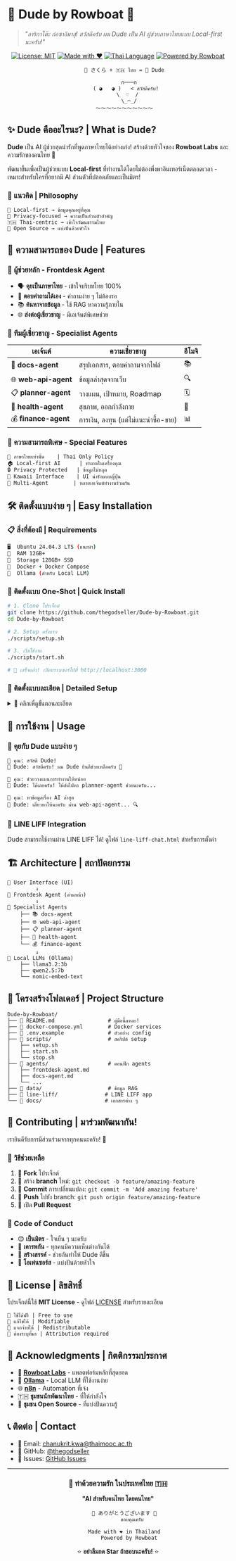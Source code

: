 # 🌸 Dude by Rowboat 🤖

> *"อาริกาโต๊ะ ก่อซาอิมาสุ! สวัสดีครับ ผม Dude เป็น AI ผู้ช่วยภาษาไทยแบบ Local-first นะครับ!"* 

<div align="center">

[![License: MIT](https://img.shields.io/badge/License-MIT-pink.svg?style=for-the-badge)](https://opensource.org/licenses/MIT)
[![Made with ❤️](https://img.shields.io/badge/Made%20with-❤️-red.svg?style=for-the-badge)](https://github.com/thegodseller/Dude-by-Rowboat)
[![Thai Language](https://img.shields.io/badge/Language-ภาษาไทย-blue.svg?style=for-the-badge)](https://th.wikipedia.org/wiki/ภาษาไทย)
[![Powered by Rowboat](https://img.shields.io/badge/Powered%20by-Rowboat-purple.svg?style=for-the-badge)](https://github.com/rowboatlabs/rowboat)

```
    🌸 さくら + 🇹🇭 ไทย = 🤖 Dude
    
       ∩───∩
     ( ◕   ◕ )   < สวัสดีครับ!
      \  ♡  /
       \_⌒_/
    ～～～～～～～～～～～
```

</div>

## ✨ Dude คืออะไรนะ? | What is Dude?

**Dude** เป็น AI ผู้ช่วยสุดน่ารักที่พูดภาษาไทยได้อย่างเก่ง! สร้างด้วยหัวใจของ **Rowboat Labs** และความรักของคนไทย 🥰

พัฒนาขึ้นเพื่อเป็นผู้ช่วยแบบ **Local-first** ที่ทำงานได้โดยไม่ต้องพึ่งพาอินเทอร์เน็ตตลอดเวลา - เหมาะสำหรับใครที่อยากมี AI ส่วนตัวที่ปลอดภัยและเป็นมิตร!

### 🎋 แนวคิด | Philosophy

```
🌸 Local-first → ข้อมูลคุณอยู่ที่คุณ
🎌 Privacy-focused → ความเป็นส่วนตัวสำคัญ  
🇹🇭 Thai-centric → เข้าใจวัฒนธรรมไทย
💝 Open Source → แบ่งปันด้วยหัวใจ
```

## 🚀 ความสามารถของ Dude | Features

### 🏮 **ผู้ช่วยหลัก** - **Frontdesk Agent**
- 🗣️ **คุยเป็นภาษาไทย** - เข้าใจบริบทไทย 100%
- 🧠 **ตอบคำถามได้เอง** - คำถามง่าย ๆ ไม่ต้องรอ
- 📚 **ค้นหาจากข้อมูล** - ใช้ RAG หาความรู้ภายใน
- 🌐 **ส่งต่อผู้เชี่ยวชาญ** - มีเอเจ้นต์พิเศษช่วย

### 🎎 **ทีมผู้เชี่ยวชาญ** - **Specialist Agents**

| เอเจ้นต์ | ความเชี่ยวชาญ | อีโมจิ |
|---------|-------------|--------|
| 📖 **docs-agent** | สรุปเอกสาร, ตอบคำถามจากไฟล์ | 📚 |
| 🌐 **web-api-agent** | ข้อมูลล่าสุดจากเว็บ | 🔍 |
| 📋 **planner-agent** | วางแผน, เป้าหมาย, Roadmap | 🗓️ |
| 💪 **health-agent** | สุขภาพ, ออกกำลังกาย | 🏃 |
| 💰 **finance-agent** | การเงิน, ลงทุน (แต่ไม่แนะนำซื้อ-ขาย) | 📊 |

### 🏺 **ความสามารถพิเศษ** - **Special Features**

```markdown
🎌 ภาษาไทยเท่านั้น    | Thai Only Policy
🏠 Local-first AI      | ทำงานในเครื่องคุณ
🔒 Privacy Protected   | ข้อมูลไม่หลุด
🌸 Kawaii Interface    | UI น่ารักแบบญี่ปุ่น
🤝 Multi-Agent        | หลายเอเจ้นต์ทำงานร่วมกัน
```

## 🛠️ ติดตั้งแบบง่าย ๆ | Easy Installation

### 📋 **สิ่งที่ต้องมี** | Requirements

```bash
🖥️  Ubuntu 24.04.3 LTS (แนะนำ)
🧠  RAM 12GB+ 
💾  Storage 128GB+ SSD
🔧  Docker + Docker Compose
🤖  Ollama (สำหรับ Local LLM)
```

### 🎯 **ติดตั้งแบบ One-Shot** | Quick Install

```bash
# 1. Clone โปรเจ็กต์
git clone https://github.com/thegodseller/Dude-by-Rowboat.git
cd Dude-by-Rowboat

# 2. Setup ครั้งแรก
./scripts/setup.sh

# 3. เริ่มใช้งาน
./scripts/start.sh

# 🎉 เสร็จแล้ว! เปิดบราวเซอร์ไปที่ http://localhost:3000
```

### 🔧 **ติดตั้งแบบละเอียด** | Detailed Setup

<details>
<summary>📖 คลิกเพื่ดูขั้นตอนละเอียด</summary>

```bash
# ติดตั้ง Dependencies
sudo apt update && sudo apt install -y docker.io docker-compose-plugin

# ดาวน์โหลด Ollama Models
ollama pull llama3.2:3b
ollama pull qwen2.5:7b
ollama pull nomic-embed-text

# Config Environment
cp .env.example .env
# แก้ไข .env ตามต้องการ

# เริ่ม Services
docker compose up -d

# ตรวจสอบสถานะ
docker compose ps
```

</details>

## 🎨 การใช้งาน | Usage

### 💬 **คุยกับ Dude แบบง่าย ๆ**

```
👤 คุณ: สวัสดี Dude!
🤖 Dude: สวัสดีครับ! ผม Dude ยินดีช่วยเหลือครับ 🌸

👤 คุณ: ช่วยวางแผนการทำงานให้หน่อย
🤖 Dude: ได้เลยครับ! ให้ส่งไปหา planner-agent ช่วยนะครับ...

👤 คุณ: หาข้อมูลเรื่อง AI ล่าสุด
🤖 Dude: เดี๋ยวหาให้นะครับ ผ่าน web-api-agent... 🔍
```

### 🎌 **LINE LIFF Integration**

Dude สามารถใช้งานผ่าน LINE LIFF ได้! ดูไฟล์ `line-liff-chat.html` สำหรับการตั้งค่า

## 🏗️ Architecture | สถาปัตยกรรม

```
🌸 User Interface (UI)
         ↓
🎋 Frontdesk Agent (ด่านหน้า)
         ↓
🎎 Specialist Agents
    ├── 📚 docs-agent
    ├── 🌐 web-api-agent  
    ├── 📋 planner-agent
    ├── 💪 health-agent
    └── 💰 finance-agent
         ↓
🏮 Local LLMs (Ollama)
    ├── llama3.2:3b
    ├── qwen2.5:7b
    └── nomic-embed-text
```

## 📁 โครงสร้างโฟลเดอร์ | Project Structure

```
Dude-by-Rowboat/
├── 🌸 README.md                 # คู่มือนี้แหละ!
├── 🎋 docker-compose.yml        # Docker services
├── 🎌 .env.example              # ตัวอย่าง config
├── 📂 scripts/                  # สคริปต์ setup
│   ├── setup.sh
│   ├── start.sh
│   └── stop.sh  
├── 📂 agents/                   # คอนฟิก agents
│   ├── frontdesk-agent.md
│   ├── docs-agent.md
│   └── ...
├── 📂 data/                     # ข้อมูล RAG
├── 📂 line-liff/               # LINE LIFF app
└── 📂 docs/                    # เอกสารต่าง ๆ
```

## 🤝 Contributing | มาร่วมพัฒนากัน!

เรายินดีรับการมีส่วนร่วมจากทุกคนนะครับ! 🥰

### 🎋 **วิธีช่วยเหลือ**

1. 🍴 **Fork** โปรเจ็กต์
2. 🌿 สร้าง **branch** ใหม่: `git checkout -b feature/amazing-feature`  
3. 💝 **Commit** การเปลี่ยนแปลง: `git commit -m 'Add amazing feature'`
4. 🚀 **Push** ไปยัง branch: `git push origin feature/amazing-feature`
5. 🌸 เปิด **Pull Request**

### 🏮 **Code of Conduct**

- 😊 **เป็นมิตร** - ใจเย็น ๆ นะครับ
- 🤗 **เคารพกัน** - ทุกคนมีความเห็นต่างกันได้
- 🌸 **สร้างสรรค์** - ช่วยกันทำให้ Dude ดีขึ้น
- 🎌 **โอเพ่นซอร์ส** - แบ่งปันด้วยหัวใจ

## 📜 License | ลิขสิทธิ์

โปรเจ็กต์นี้ใช้ **MIT License** - ดูไฟล์ [LICENSE](LICENSE) สำหรับรายละเอียด

```
🌸 ใช้ได้ฟรี | Free to use
🎋 แก้ไขได้ | Modifiable  
🏮 แจกจ่ายได้ | Redistributable
💝 ต้องระบุที่มา | Attribution required
```

## 🙏 Acknowledgments | กิตติกรรมประกาศ

- 🤖 **[Rowboat Labs](https://github.com/rowboatlabs/rowboat)** - แพลตฟอร์มหลักที่สุดยอด
- 🦙 **[Ollama](https://ollama.ai/)** - Local LLM ที่ใช้งานง่าย  
- 🌐 **[n8n](https://n8n.io/)** - Automation ที่เจ๋ง
- 🇹🇭 **ชุมชนนักพัฒนาไทย** - ที่ให้กำลังใจ
- 🌸 **ชุมชน Open Source** - ที่แบ่งปันความรู้

## 📞 ติดต่อ | Contact

- 📧 Email: chanukrit.kwa@thaimooc.ac.th
- 🐙 GitHub: [@thegodseller](https://github.com/thegodseller)
- 💬 Issues: [GitHub Issues](https://github.com/thegodseller/Dude-by-Rowboat/issues)

---

<div align="center">

### 🌸 ทำด้วยความรัก ในประเทศไทย 🇹🇭

**"AI สำหรับคนไทย โดยคนไทย"**

```
    🌸 ありがとうございます 🌸
         ขอบคุณครับ
    
    Made with ❤️ in Thailand
       Powered by Rowboat
```

⭐ **อย่าลืมกด Star ถ้าชอบนะครับ!** ⭐

</div>
